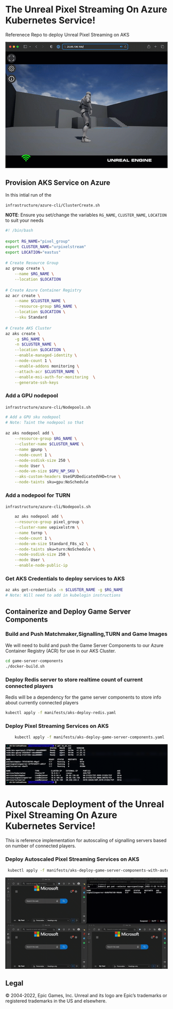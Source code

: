# The Unreal Pixel Streaming On Azure Kubernetes Service!
Referenece Repo to deploy Unreal Pixel Streaming on AKS

![](img/UEPS.gif)

## Provision AKS Service on Azure

In this intial run of the 

```infrastructure/azure-cli/ClusterCreate.sh```

**NOTE**: Ensure you set/change the variables `RG_NAME`, `CLUSTER_NAME`, `LOCATION` to suit your needs

```bash
#! /bin/bash

export RG_NAME="pixel_group"
export CLUSTER_NAME="urpixelstream"
export LOCATION="eastus"

# Create Resource Group
az group create \
    --name $RG_NAME \
    --location $LOCATION

# Create Azure Container Registry
az acr create \
    --name $CLUSTER_NAME \
    --resource-group $RG_NAME \
    --location $LOCATION \
    --sku Standard

# Create AKS Cluster
az aks create \
    -g $RG_NAME \
    -n $CLUSTER_NAME \
    --location $LOCATION \
    --enable-managed-identity \
    --node-count 1 \
    --enable-addons monitoring \
    --attach-acr $CLUSTER_NAME \
    --enable-msi-auth-for-monitoring  \
    --generate-ssh-keys
```
### Add a GPU nodepool
```infrastructure/azure-cli/Nodepools.sh```
```bash
# Add a GPU sku nodepool
# Note: Taint the nodepool so that  

az aks nodepool add \
    --resource-group $RG_NAME \
    --cluster-name $CLUSTER_NAME \
    --name gpunp \
    --node-count 1 \
    --node-osdisk-size 250 \
    --mode User \
    --node-vm-size $GPU_NP_SKU \
    --aks-custom-headers UseGPUDedicatedVHD=true \
    --node-taints sku=gpu:NoSchedule
```    

### Add a nodepool for TURN
```infrastructure/azure-cli/Nodepools.sh```
```bash
    az aks nodepool add \
    --resource-group pixel_group \
    --cluster-name uepixelstrm \
    --name turnp \
    --node-count 1 \
    --node-vm-size Standard_F8s_v2 \
    --node-taints sku=turn:NoSchedule \
    --node-osdisk-size 250 \
    --mode User \
    --enable-node-public-ip
```

### Get AKS Credentials to deploy services to AKS
```bash
az aks get-credentials -n $CLUSTER_NAME -g $RG_NAME
# Note: Will need to add in kubelogin instructions
```

## Containerize and Deploy Game Server Components

### Build and Push Matchmaker,Signalling,TURN and Game Images

We will need to build and push the Game Server Components to our Azure Container Registry (ACR) for use in our AKS Cluster.

``` bash
cd game-server-components
./docker-build.sh
```


### Deploy Redis server to store realtime count of current connected players

Redis will be a dependency for the game server components to store info about currently connected  players

```bash
kubectl apply -f manifests/aks-deploy-redis.yaml
```

### Deploy Pixel Streaming Services on AKS
```bash 
    kubectl apply -f manifests/aks-deploy-game-server-components.yaml
```
![](img/aks.png)

# Autoscale Deployment of the Unreal Pixel Streaming On Azure Kubernetes Service!

This is reference implementation for autoscaling of signalling servers based on number of connected players.

### Deploy Autoscaled Pixel Streaming Services on AKS
```bash
 kubectl apply -f manifests/aks-deploy-game-server-components-with-autoscale.yaml
 ```

![](img/SignallingAutoScale.gif)

## Legal
© 2004-2022, Epic Games, Inc. Unreal and its logo are Epic’s trademarks or registered trademarks in the US and elsewhere. 
